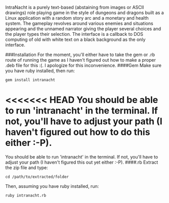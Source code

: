 IntraNacht is a purely text-based (abstaining from images or ASCII drawings) role playing game in the style of dungeons and dragons
built as a Linux application with a random story arc and a monetary and health system. The gameplay revolves around various enemies
and situations appearing and the unnamed narrator giving the player several choices and the player types their selection.
The interface is a callback to DOS computing of old with white text on a black background as the only interface.

###Installation
For the moment, you'll either have to take the gem or .rb route of running the game as I haven't figured out how to make a proper .deb file for this :(. I apologize for this inconvenience.
####Gem
Make sure you have ruby installed, then run:
```
gem install intranacht
```
<<<<<<< HEAD
You should be able to run 'intranacht' in the terminal. If not, you'll have to adjust your path (I haven't figured out how to do this either :-P).
=======
You should be able to run 'intranacht' in the terminal. If not, you'll have to adjust your path (I haven't figured this out yet either :-P).
####.rb
Extract the zip file and type:
```
cd /path/to/extracted/folder
```
Then, assuming you have ruby installed, run:
```
ruby intranacht.rb
```
